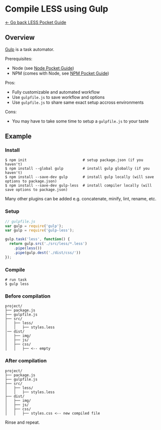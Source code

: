 # Compile LESS using Gulp

[← Go back LESS Pocket Guide](https://github.com/heyallan/less-pocket)

## Overview

[Gulp](https://github.com/gulpjs/gulp/blob/master/docs/getting-started.md) is a task automator.

Prerequisites:
- Node (see [Node Pocket Guide](https://github.com/heyallan/node-pocket))
- NPM (comes with Node, see [NPM Pocket Guide](https://github.com/heyallan/npm-pocket))

Pros:
- Fully customizable and automated workflow
- Use `gulpfile.js` to save workflow and options
- Use `gulpfile.js` to share same exact setup accross environments

Cons:
- You may have to take some time to setup a `gulpfile.js` to your taste

## Example

### Install

```shell
$ npm init                          # setup package.json (if you haven't)
$ npm install --global gulp         # install gulp globally (if you haven't)
$ npm install --save-dev gulp       # install gulp locally (will save options to package.json)
$ npm install --save-dev gulp-less  # install compiler locally (will save options to package.json)
```

Many other plugins can be added e.g. concatenate, minify, lint, rename, etc.

### Setup
```javascript
// gulpfile.js
var gulp = require('gulp');
var gulp = require('gulp-less');

gulp.task('less', function() {
  return gulp.src('./src/less/*.less')
    .pipe(less())
    .pipe(gulp.dest('./dist/css/'))
});
```

### Compile
```shell
# run task
$ gulp less
```

### Before compilation

```
project/
├── package.js
├── gulpfile.js
├── src/
│   ├── less/
│   │   ├── styles.less
│── dist/
│   ├── img/
│   ├── js/
│   ├── css/
│   │   ├── <-- empty
```

### After compilation
```
project/
├── package.js
├── gulpfile.js
├── src/
│   ├── less/
│   │   ├── styles.less
├── dist/
│   ├── img/
│   ├── js/
│   ├── css/
│   │   ├── styles.css <-- new compiled file
```
Rinse and repeat.
